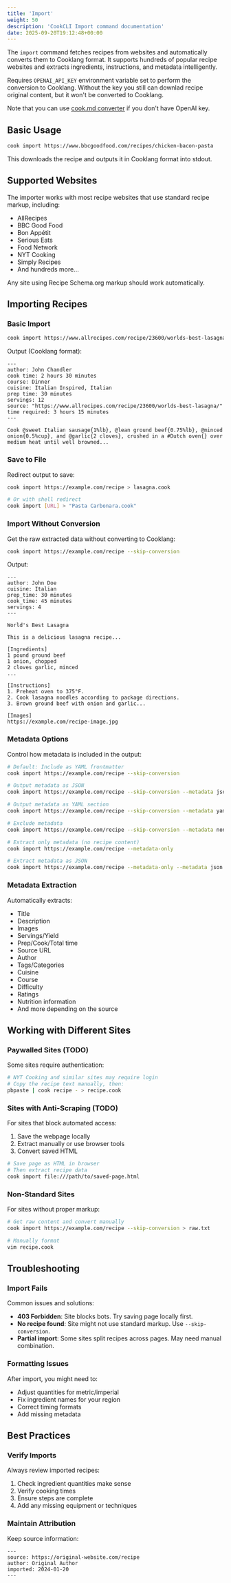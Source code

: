 ```yaml
---
title: 'Import'
weight: 50
description: 'CookCLI Import command documentation'
date: 2025-09-20T19:12:48+00:00
---
```



The `import` command fetches recipes from websites and automatically converts them to Cooklang format. It supports hundreds of popular recipe websites and extracts ingredients, instructions, and metadata intelligently.

Requires `OPENAI_API_KEY` environment variable set to perform the conversion to Cooklang. Without the key you still can downlad recipe original content, but it won't be converted to Cooklang.

Note that you can use [cook.md converter](https://cooklang.org/docs/getting-started#build-your-recipe-collection) if you don't have OpenAI key.

## Basic Usage

```bash
cook import https://www.bbcgoodfood.com/recipes/chicken-bacon-pasta
```

This downloads the recipe and outputs it in Cooklang format into stdout.

## Supported Websites

The importer works with most recipe websites that use standard recipe markup, including:

* AllRecipes
* BBC Good Food
* Bon Appétit
* Serious Eats
* Food Network
* NYT Cooking
* Simply Recipes
* And hundreds more...

Any site using Recipe Schema.org markup should work automatically.

## Importing Recipes

### Basic Import

```bash
cook import https://www.allrecipes.com/recipe/23600/worlds-best-lasagna/
```

Output (Cooklang format):
```cooklang
---
author: John Chandler
cook time: 2 hours 30 minutes
course: Dinner
cuisine: Italian Inspired, Italian
prep time: 30 minutes
servings: 12
source: "https://www.allrecipes.com/recipe/23600/worlds-best-lasagna/"
time required: 3 hours 15 minutes
---

Cook @sweet Italian sausage{1%lb}, @lean ground beef{0.75%lb}, @minced onion{0.5%cup}, and @garlic{2 cloves}, crushed in a #Dutch oven{} over medium heat until well browned...
```

### Save to File

Redirect output to save:

```bash
cook import https://example.com/recipe > lasagna.cook

# Or with shell redirect
cook import [URL] > "Pasta Carbonara.cook"
```

### Import Without Conversion

Get the raw extracted data without converting to Cooklang:

```bash
cook import https://example.com/recipe --skip-conversion
```

Output:
```
---
author: John Doe
cuisine: Italian
prep_time: 30 minutes
cook_time: 45 minutes
servings: 4
---

World's Best Lasagna

This is a delicious lasagna recipe...

[Ingredients]
1 pound ground beef
1 onion, chopped
2 cloves garlic, minced
...

[Instructions]
1. Preheat oven to 375°F.
2. Cook lasagna noodles according to package directions.
3. Brown ground beef with onion and garlic...

[Images]
https://example.com/recipe-image.jpg
```

### Metadata Options

Control how metadata is included in the output:

```bash
# Default: Include as YAML frontmatter
cook import https://example.com/recipe --skip-conversion

# Output metadata as JSON
cook import https://example.com/recipe --skip-conversion --metadata json

# Output metadata as YAML section
cook import https://example.com/recipe --skip-conversion --metadata yaml

# Exclude metadata
cook import https://example.com/recipe --skip-conversion --metadata none

# Extract only metadata (no recipe content)
cook import https://example.com/recipe --metadata-only

# Extract metadata as JSON
cook import https://example.com/recipe --metadata-only --metadata json
```

### Metadata Extraction

Automatically extracts:
* Title
* Description
* Images
* Servings/Yield
* Prep/Cook/Total time
* Source URL
* Author
* Tags/Categories
* Cuisine
* Course
* Difficulty
* Ratings
* Nutrition information
* And more depending on the source

## Working with Different Sites

### Paywalled Sites (TODO)

Some sites require authentication:

```bash
# NYT Cooking and similar sites may require login
# Copy the recipe text manually, then:
pbpaste | cook recipe - > recipe.cook
```

### Sites with Anti-Scraping (TODO)

For sites that block automated access:

1. Save the webpage locally
2. Extract manually or use browser tools
3. Convert saved HTML

```bash
# Save page as HTML in browser
# Then extract recipe data
cook import file:///path/to/saved-page.html
```

### Non-Standard Sites

For sites without proper markup:

```bash
# Get raw content and convert manually
cook import https://example.com/recipe --skip-conversion > raw.txt

# Manually format
vim recipe.cook
```

## Troubleshooting

### Import Fails

Common issues and solutions:

* **403 Forbidden**: Site blocks bots. Try saving page locally first.
* **No recipe found**: Site might not use standard markup. Use `--skip-conversion`.
* **Partial import**: Some sites split recipes across pages. May need manual combination.

### Formatting Issues

After import, you might need to:

* Adjust quantities for metric/imperial
* Fix ingredient names for your region
* Correct timing formats
* Add missing metadata

## Best Practices

### Verify Imports

Always review imported recipes:

1. Check ingredient quantities make sense
2. Verify cooking times
3. Ensure steps are complete
4. Add any missing equipment or techniques

### Maintain Attribution

Keep source information:

```cooklang
---
source: https://original-website.com/recipe
author: Original Author
imported: 2024-01-20
---
```
